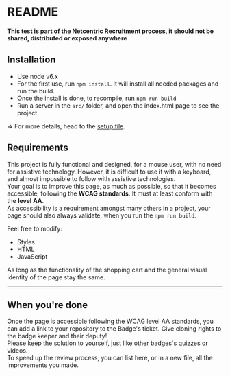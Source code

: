 # README
__This test is part of the Netcentric Recruitment process, it should not be shared, distributed or exposed anywhere__

## Installation
* Use node v6.x
* For the first use, run `npm install`. It will install all needed packages and run the build.
* Once the install is done, to recompile, run `npm run build`
* Run a server in the `src/` folder, and open the index.html page to see the project.

=> For more details, head to the [setup file](setup.md).

## Requirements
This project is fully functional and designed, for a mouse user, with no need for assistive technology. However, it is difficult to use it with a keyboard, and almost impossible to follow with assistive technologies.  
Your goal is to improve this page, as much as possible, so that it becomes accessible, following the __WCAG standards__. It must at least conform with the __level AA__.  
As accessibility is a requirement amongst many others in a project, your page should also always validate, when you run the `npm run build`.  


Feel free to modify:  
* Styles
* HTML
* JavaScript  

As long as the functionality of the shopping cart and the general visual identity of the page stay the same.


----

## When you're done
Once the page is accessible following the WCAG level AA standards, you can add a link to your repository to the Badge's ticket. Give cloning rights to the badge keeper and their deputy!  
Please keep the solution to yourself, just like other badges´s quizzes or videos.  
To speed up the review process, you can list here, or in a new file, all the improvements you made.
